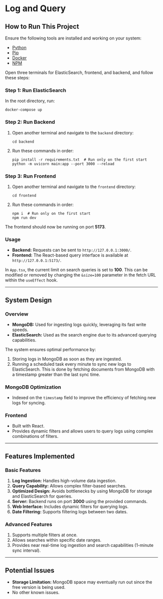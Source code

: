 # Log and Query

## How to Run This Project

Ensure the following tools are installed and working on your system:
- [Python](https://www.python.org/downloads/)
- [Pip](https://pypi.org/project/pip/)
- [Docker](https://www.docker.com/products/docker-desktop/)
- [NPM](https://nodejs.org/en/download/package-manager)

Open three terminals for ElasticSearch, frontend, and backend, and follow these steps:

### Step 1: Run ElasticSearch
In the root directory, run:
```
docker-compose up
```


### Step 2: Run Backend
1. Open another terminal and navigate to the `backend` directory:
    ```
    cd backend
    ```
2. Run these commands in order:
    ```
    pip install -r requirements.txt  # Run only on the first start
    python -m uvicorn main:app --port 3000 --reload
    ```

### Step 3: Run Frontend
1. Open another terminal and navigate to the `frontend` directory:
    ```
    cd frontend
    ```
2. Run these commands in order:
    ```
    npm i  # Run only on the first start
    npm run dev
    ```

The frontend should now be running on port **5173**.

### Usage
- **Backend:** Requests can be sent to `http://127.0.0.1:3000/`.
- **Frontend:** The React-based query interface is available at `http://127.0.0.1:5173/`.

In `App.tsx`, the current limit on search queries is set to **100**. This can be modified or removed by changing the `&size=100` parameter in the fetch URL within the `useEffect` hook.

---

## System Design

### Overview
- **MongoDB:** Used for ingesting logs quickly, leveraging its fast write speeds.  
- **ElasticSearch:** Used as the search engine due to its advanced querying capabilities.  

The system ensures optimal performance by:
1. Storing logs in MongoDB as soon as they are ingested.
2. Running a scheduled task every minute to sync new logs to ElasticSearch. This is done by fetching documents from MongoDB with a timestamp greater than the last sync time.

### MongoDB Optimization
- Indexed on the `timestamp` field to improve the efficiency of fetching new logs for syncing.

### Frontend
- Built with React.
- Provides dynamic filters and allows users to query logs using complex combinations of filters.

---

## Features Implemented

### Basic Features
1. **Log Ingestion:** Handles high-volume data ingestion.
2. **Query Capability:** Allows complex filter-based searches.
3. **Optimized Design:** Avoids bottlenecks by using MongoDB for storage and ElasticSearch for queries.
4. **Server:** Backend runs on port **3000** using the provided commands.
5. **Web Interface:** Includes dynamic filters for querying logs.
6. **Date Filtering:** Supports filtering logs between two dates.

### Advanced Features
1. Supports multiple filters at once.
2. Allows searches within specific date ranges.
3. Provides near real-time log ingestion and search capabilities (1-minute sync interval).

---

## Potential Issues
- **Storage Limitation:** MongoDB space may eventually run out since the free version is being used.
- No other known issues.
